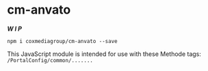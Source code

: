 # cm-anvato

***W I P***

    npm i coxmediagroup/cm-anvato --save

This JavaScript module is intended for use with these Methode tags:
`/PortalConfig/common/.......`
